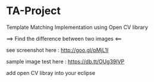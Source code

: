 TA-Project
==========

Template Matching Implementation using Open CV library

==> Find the difference between two images <==

see screenshot here : http://goo.gl/pMjL1I

sample image test here : https://db.tt/OUg39lVP

add open CV libray into your eclipse

